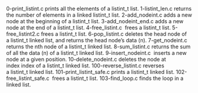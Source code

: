 0-print_listint.c	prints all the elements of a listint_t list.
1-listint_len.c	returns the number of elements in a linked listint_t list.
2-add_nodeint.c	adds a new node at the beginning of a listint_t list.
3-add_nodeint_end.c	adds a new node at the end of a listint_t list.
4-free_listint.c	 frees a listint_t list.
5-free_listint2.c	frees a listint_t list.
6-pop_listint.c	deletes the head node of a listint_t linked list, and returns the head node’s data (n).
7-get_nodeint.c	returns the nth node of a listint_t linked list.
8-sum_listint.c	returns the sum of all the data (n) of a listint_t linked list.
9-insert_nodeint.c	 inserts a new node at a given position.
10-delete_nodeint.c	deletes the node at index index of a listint_t linked list.
100-reverse_listint.c	reverses a listint_t linked list.
101-print_listint_safe.c	prints a listint_t linked list.
102-free_listint_safe.c	 frees a listint_t list.
103-find_loop.c	finds the loop in a linked list.

